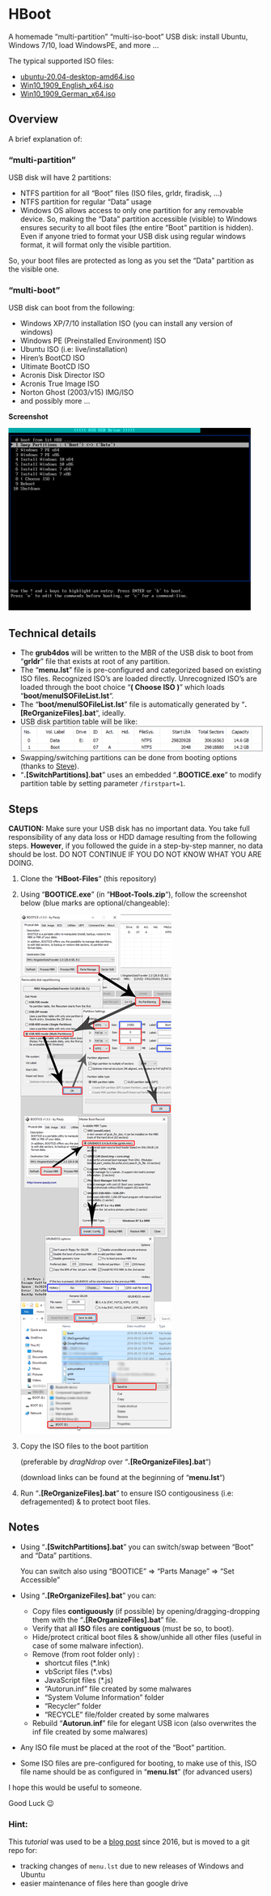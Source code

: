 # HBoot

A homemade “multi-partition” “multi-iso-boot” USB disk: install Ubuntu, Windows 7/10, load WindowsPE, and more …

The typical supported ISO files:

- [ubuntu-20.04-desktop-amd64.iso](https://releases.ubuntu.com/20.04/ubuntu-20.04-desktop-amd64.iso)
- [Win10_1909_English_x64.iso](https://www.microsoft.com/en-us/software-download/windows10ISO/)
- [Win10_1909_German_x64.iso](https://www.microsoft.com/en-us/software-download/windows10ISO/)

## Overview

A brief explanation of:

### “multi-partition”

USB disk will have 2 partitions:

- NTFS partition for all “Boot” files (ISO files, grldr, firadisk, …)
- NTFS partition for regular “Data” usage
- Windows OS allows access to only one partition for any removable device. So, making the “Data” partition accessible (visible) to Windows ensures security to all boot files (the entire “Boot” partition is hidden). Even if anyone tried to format your USB disk using regular windows format, it will format only the visible partition.

So, your boot files are protected as long as you set the “Data” partition as the visible one.

### “multi-boot”

USB disk can boot from the following:

- Windows XP/7/10 installation ISO (you can install any version of windows)
- Windows PE (Preinstalled Environment) ISO
- Ubuntu ISO (i.e: live/installation)
- Hiren’s BootCD ISO
- Ultimate BootCD ISO
- Acronis Disk Director ISO
- Acronis True Image ISO
- Norton Ghost (2003/v15) IMG/ISO
- and possibly more …

**Screenshot**

![Screenshot](./docs/HBoot-screenshot.png)

## Technical details

- The **grub4dos** will be written to the MBR of the USB disk to boot from “**grldr**” file that exists at root of any partition.
- The “**menu.lst**” file is pre-configured and categorized based on existing ISO files. Recognized ISO’s are loaded directly. Unrecognized ISO’s are loaded through the boot choice “**( Choose ISO )**” which loads “**boot/menuISOFileList.lst**“.
- The “**boot/menuISOFileList.lst**” file is automatically generated by “**.[ReOrganizeFiles].bat**“, ideally.
- USB disk partition table will be like:
  ![Screenshot](./docs/HBoot-partition-table.png)
- Swapping/switching partitions can be done from booting options (thanks to [Steve](http://reboot.pro/topic/18610-grub4dos-setptn1g4b-batch-file-sets-a-primary-partition-as-1st-entry/)).
- “**.[SwitchPartitions].bat**” uses an embedded “**.BOOTICE.exe**” to modify partition table by setting parameter `/firstpart=1`.

## Steps

**CAUTION:**
Make sure your USB disk has no important data.
You take full responsibility of any data loss or HDD damage resulting from the following steps.
**However**, if you followed the guide in a step-by-step manner, no data should be lost.
DO NOT CONTINUE IF YOU DO NOT KNOW WHAT YOU ARE DOING.

1. Clone the “**HBoot-Files**“ (this repository)
2. Using “**BOOTICE.exe**” (in “**HBoot-Tools.zip**“), follow the screenshot below (blue marks are optional/changeable):

   ![Tutorial](./docs/HBoot-tutorial-windows.png)

3. Copy the ISO files to the boot partition

   (preferable by _dragNdrop_ over “**.[ReOrganizeFiles].bat**“)

   (download links can be found at the beginning of “**menu.lst**“)

4. Run “**.[ReOrganizeFiles].bat**” to ensure ISO contigousiness (i.e: defragemented) & to protect boot files.

## Notes

- Using “**.[SwitchPartitions].bat**” you can switch/swap between “Boot” and “Data” partitions.

  You can switch also using “BOOTICE” => “Parts Manage” => “Set Accessible”

- Using “**.[ReOrganizeFiles].bat**” you can:
  - Copy files **contiguously** (if possible) by opening/dragging-dropping them with the “**.[ReOrganizeFiles].bat**” file.
  - Verify that all **ISO** files are **contiguous** (must be so, to boot).
  - Hide/protect critical boot files & show/unhide all other files (useful in case of some malware infection).
  - Remove (from root folder only) :
    - shortcut files (\*.lnk)
    - vbScript files (\*.vbs)
    - JavaScript files (\*.js)
    - “Autorun.inf” file created by some malwares
    - “System Volume Information” folder
    - “Recycler” folder
    - “RECYCLE” file/folder created by some malwares
  - Rebuild “**Autorun.inf**” file for elegant USB icon (also overwrites the inf file created by some malwares)
- Any ISO file must be placed at the root of the “Boot” partition.
- Some ISO files are pre-configured for booting, to make use of this, ISO file name should be as configured in “**menu.lst**” (for advanced users)

I hope this would be useful to someone.

Good Luck 😉

### Hint:

This _tutorial_ was used to be a [blog post](https://hossam6236.wordpress.com/2016/09/03/hboot-multi-partition-multi-boot-from-iso-files-usb-install-windows-7-10-windowspe-boot-iso/) since 2016, but is moved to a git repo for:

- tracking changes of `menu.lst` due to new releases of Windows and Ubuntu
- easier maintenance of files here than google drive
